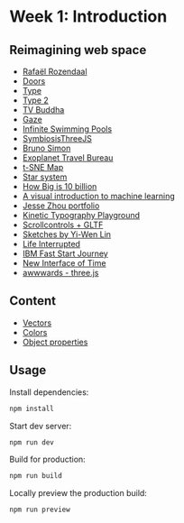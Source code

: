 # Week 1: Introduction

## Reimagining web space

- [Rafaël Rozendaal](https://www.newrafael.com/internet/)
- [Doors](https://doors.joohyunpark.dev/)
- [Type](https://type.joohyunpark.dev/)
- [Type 2](https://type2.joohyunpark.dev/)
- [TV Buddha](https://tv-buddha.joohyunpark.dev/)
- [Gaze](https://gaze.joohyunpark.dev/)
- [Infinite Swimming Pools](https://zer02z2.github.io/Swimming-Pools-in-the-Hill/)
- [SymbiosisThreeJS](https://dannoblem.github.io/SymbiosisThreeJS/)
- [Bruno Simon](https://bruno-simon.com/)
- [Exoplanet Travel Bureau](https://exoplanets.nasa.gov/alien-worlds/exoplanet-travel-bureau/)
- [t-SNE Map](https://experiments.withgoogle.com/t-sne-map)
- [Star system](https://codepen.io/seanseansean/pen/vEjOvy)
- [How Big is 10 billion](https://yanlinma.co/10-billion-dollar/)
- [A visual introduction to machine learning](http://www.r2d3.us/visual-intro-to-machine-learning-part-1/)
- [Jesse Zhou portfolio](https://jesse-zhou.com/)
- [Kinetic Typography Playground](https://kinetic-typography-playground.netlify.app/)
- [Scrollcontrols + GLTF](https://codesandbox.io/s/4jr4p)
- [Sketches by Yi-Wen Lin](https://yiwenl.github.io/Sketches/)
- [Life Interrupted](https://life-interrupted.joohyunpark.dev/#/digitalexperience/room/1)
- [IBM Fast Start Journey](https://www.ibm.com/watson/supply-chain/resources/fast-start-journey/)
- [New Interface of Time](https://new-interface-of-time.joohyunpark.dev/)
- [awwwards - three.js](https://www.awwwards.com/websites/three-js/)

## Content

- [Vectors](https://threejs.org/docs/index.html#api/en/math/Vector3)
- [Colors](https://threejs.org/docs/index.html#api/en/math/Color)
- [Object properties](https://threejs.org/docs/#api/en/core/Object3D)

## Usage

Install dependencies:

```sh
npm install
```

Start dev server:

```sh
npm run dev
```

Build for production:

```sh
npm run build
```

Locally preview the production build:

```sh
npm run preview
```
